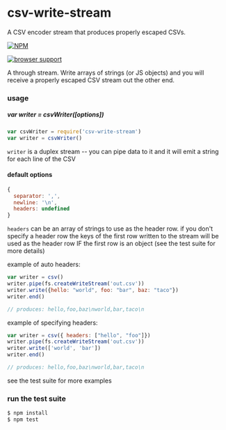 # csv-write-stream

A CSV encoder stream that produces properly escaped CSVs.

[![NPM](https://nodei.co/npm/csv-write-stream.png)](https://nodei.co/npm/csv-write-stream/)

[![browser support](http://ci.testling.com/maxogden/csv-write-stream.png)](http://ci.testling.com/maxogden/csv-write-stream)

A through stream. Write arrays of strings (or JS objects) and you will receive a properly escaped CSV stream out the other end.

### usage

##### var writer = csvWriter([options])

```js
var csvWriter = require('csv-write-stream')
var writer = csvWriter()
```

`writer` is a duplex stream -- you can pipe data to it and it will emit a string for each line of the CSV

#### default options

```js
{
  separator: ',',
  newline: '\n',
  headers: undefined
}
```

`headers` can be an array of strings to use as the header row. if you don't specify a header row the keys of the first row written to the stream will be used as the header row IF the first row is an object (see the test suite for more details)

example of auto headers:

```js
var writer = csv()
writer.pipe(fs.createWriteStream('out.csv'))
writer.write({hello: "world", foo: "bar", baz: "taco"})
writer.end()

// produces: hello,foo,baz\nworld,bar,taco\n
```

example of specifying headers:

```js
var writer = csv({ headers: ["hello", "foo"]})
writer.pipe(fs.createWriteStream('out.csv'))
writer.write(['world', 'bar'])
writer.end()

// produces: hello,foo,baz\nworld,bar,taco\n
```

see the test suite for more examples

### run the test suite

```bash
$ npm install
$ npm test
```
